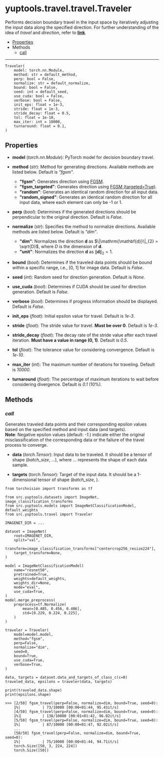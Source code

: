 # yuptools.travel.travel.Traveler

Performs decision boundary travel in the input space
by iteratively adjusting the input data along the specified direction.
For further understanding of the idea of *travel* and *direction*,
refer to [**link**](https://arxiv.org/abs/2210.05742).


- [Properties](#properties)
- Methods
  - [call](#call)


---


```
Traveler(
    model: torch.nn.Module,
    method: str = default_method,
    perp: bool = False,
    normalize: str = default_normalize,
    bound: bool = False,
    seed: int = default_seed,
    use_cuda: bool = False,
    verbose: bool = False,
    init_eps: float = 1e-3,
    stride: float = 1e-3,
    stride_decay: float = 0.5,
    tol: float = 1e-10,
    max_iter: int = 10000,
    turnaround: float = 0.1,
)
```

## Properties

- **model** (*torch.nn.Module*):
PyTorch model for decision boundary travel.

- **method** (*str*):
Method for generating directions.
Available methods are listed below.
Default is *"fgsm"*.

    - **"fgsm"**: Generates direction using [FGSM](../attacks/FGSM.md).
    - **"fgsm_targeted"**: Generates direction using [FGSM (targeted=True)](../attacks/FGSM.md).
    - **"random"**: Generates an identical random direction for all input data.
    - **"random_signed"**: Generates an identical random direction for all input data,
        where each element can only be -1 or 1.

- **perp** (*bool*):
Determines if the generated directions should be perpendicular to the original direction.
Default is *False*.

- **normalize** (*str*):
Specifies the method to normalize directions.
Available methods are listed below.
Default is *"dim"*.

    - **"dim"**: Normalizes the direction $\mathrm{\mathbf{d}}$ as 
        $\|\mathrm{\mathbf{d}}\|_{2} = \sqrt{D}$,
        where $D$ is the dimension of $\mathrm{\mathbf{d}}$.
    - **"unit"**: Normalizes the direction $\mathrm{\mathbf{d}}$ as 
        $\|\mathrm{\mathbf{d}}\|_{2} = 1$.

- **bound** (*bool*):
Determines if the traveled data points should be bound within a specific range,
i.e., [0, 1] for image data.
Default is *False*.

- **seed** (*int*):
Random seed for direction generation.
Default is *None*.

- **use_cuda** (*bool*):
Determines if CUDA should be used for direction generation.
Default is *False*.

- **verbose** (*bool*):
Determines if progress information should be displayed.
Default is *False*.

- **init_eps** (*float*):
Initial epsilon value for travel.
Default is *1e-3*.

- **stride** (*float*):
The stride value for travel.
**Must be over 0**.
Default is *1e-3*.

- **stride_decay** (*float*):
The decay rate of the stride value after each travel iteration.
**Must have a value in range (0, 1)**.
Default is *0.5*.

- **tol** (*float*):
The tolerance value for considering convergence.
Default is *1e-10*.

- **max_iter** (*int*):
The maximum number of iterations for traveling.
Default is *10000*.

- **turnaround** (*float*):
The percentage of maximum iterations to wait before considering divergence.
Default is *0.1* (10%).


## Methods


### *call*

Generates traveled data points and their corresponding epsilon values
based on the specified method and input data (and targets). \
**Note**: Negative epsilon values (default: *-1.*) indicate either
the original misclassification of the corresponding data
or the failure of the travel process to converge.

- **data** (*torch.Tensor*):
Input data to be traveled.
It should be a tensor of shape (*batch_size*, ...),
where ... represents the shape of each data sample.

- **targets** (*torch.Tensor*):
Target of the input data.
It should be a 1-dimensional tensor of shape (*batch_size*, ).

```
from torchvision import transforms as tf

from src.yuptools.datasets import ImageNet, image_classification_transforms
from src.yuptools.models import ImageNetClassificationModel, default_weights
from src.yuptools.travel import Traveler

IMAGENET_DIR = ...

dataset = ImageNet(
    root=IMAGENET_DIR,
    split="val",
    transform=image_classification_transforms["centercrop256_resize224"],
    target_transform=None,
)

model = ImageNetClassificationModel(
    name="resnet50",
    pretrained=True,
    weights=default_weights,
    weights_dir=None,
    mode="eval",
    use_cuda=True,
)
model.merge_preprocess(
    preprocess=tf.Normalize(
        mean=[0.485, 0.456, 0.406],
        std=[0.229, 0.224, 0.225],
    )
)

traveler = Traveler(
    model=model.model,
    method="fgsm",
    perp=False,
    normalize="dim",
    seed=0,
    bound=True,
    use_cuda=True,
    verbose=True,
)

data, targets = dataset.data_and_targets_of_class_c(c=0)
traveled_data, epsilons = traveler(data, targets)

print(traveled_data.shape)
print(epsilons.shape)

>>> [2/50] fgsm_travel(perp=False, normalize=dim, bound=True, seed=0):
    1%|          | 73/10000 [00:00<01:44, 95.43it/s]
    [4/50] fgsm_travel(perp=False, normalize=dim, bound=True, seed=0):
    1%|▏         | 138/10000 [00:01<01:42, 96.02it/s]
    [5/50] fgsm_travel(perp=False, normalize=dim, bound=True, seed=0):
    1%|          | 87/10000 [00:00<01:47, 92.02it/s]
    ...
    [50/50] fgsm_travel(perp=False, normalize=dim, bound=True, seed=0):
    1%|          | 75/10000 [00:00<01:44, 94.71it/s]
    torch.Size([50, 3, 224, 224])
    torch.Size([50])
```
